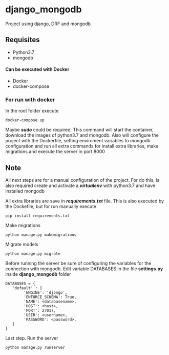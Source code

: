 # django_mongodb
Project using django, DRF and mongodb

## Requisites
* Python3.7
* mongodb

#### Can be executed with Docker
* Docker
* docker-compose

### For run with docker
In the root folder execute
```
docker-compose up
```
Maybe ***sudo*** could be required. This command will start the container, download the images of python3.7 and mongodb.
Also will configure the project with the Dockerfile, setting enviroment variables to mongodb configuration and run all extra commands for install extra libraries, make migrations and execute the server in port 8000

## Note
All next steps are for a manual configuration of the project. For do this, is also required create and activate a ***virtualenv*** with python3.7 and have installed mongodb

All extra libraries are save in ***requirements.txt*** file. This is also executed by the Dockefile, but for run manually execute
```
pip install requirements.txt
```

Make migrations
```
python manage.py makemigrations
```
Migrate models
```
python manage.py migrate
```
Before running the server be sure of configuring the variables for the connection with mongodb. Edit variable DATABASES in the file **settings.py** inside **django_mongodb** folder
```
DATABASES = {
   'default' : {
        'ENGINE': 'djongo',
        'ENFORCE_SCHEMA': True,
        'NAME': <databasename>,
        'HOST': <host>,
        'PORT': 27017,
        'USER': <username>,
        'PASSWORD': <password>,
   }
}
```
Last step. Run the server
```
python manage.py runserver
```
